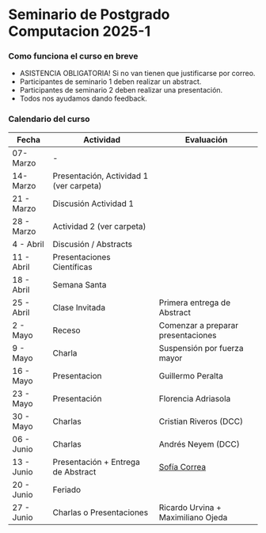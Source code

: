 # Seminario de Postgrado Computacion  2025-1

### Como funciona el curso en breve
- ASISTENCIA OBLIGATORIA! Si no van tienen que justificarse por correo.
- Participantes de seminario 1 deben realizar un abstract.
- Participantes de seminario 2 deben realizar una presentación.
- Todos nos ayudamos dando feedback.

  
### Calendario del curso 

|Fecha | Actividad | Evaluación |  
|------|-----------|------------|
|07-Marzo | - ||
|14-Marzo | Presentación, Actividad 1 (ver carpeta) ||
|21 - Marzo| Discusión Actividad 1 ||
|28 - Marzo | Actividad 2 (ver carpeta)||
|4 - Abril | Discusión / Abstracts ||
|11 - Abril | Presentaciones Científicas ||
|18 - Abril | Semana Santa ||
|25 - Abril | Clase Invitada |Primera entrega de Abstract|
|2 - Mayo | Receso |Comenzar a preparar presentaciones|
|9 - Mayo | Charla | Suspensión por fuerza mayor |
|16 - Mayo | Presentacion | Guillermo Peralta|
|23 - Mayo | Presentación | Florencia Adriasola|
|30 - Mayo | Charlas  | Cristian Riveros (DCC)|
|06 - Junio | Charlas | Andrés Neyem (DCC) |
|13 - Junio | Presentación + Entrega de Abstract | [Sofía Correa](https://drive.google.com/file/d/18X8lXUxzUCp4lQt7LvrBr7zxkrRD5zHU/view?usp=sharing)|
|20 - Junio | Feriado ||
|27 - Junio | Charlas o Presentaciones |Ricardo Urvina + Maximiliano Ojeda|





  
